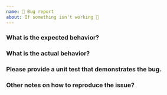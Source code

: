 ```yaml
---
name: 🐜 Bug report
about: If something isn't working 🔧
---
```


### What is the expected behavior?

### What is the actual behavior?

### Please provide a unit test that demonstrates the bug.

### Other notes on how to reproduce the issue?
